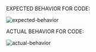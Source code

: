 EXPECTED BEHAVIOR FOR CODE:

![expected-behavior](https://user-images.githubusercontent.com/57231794/235316091-f5a60994-610e-45f9-872c-dfbd436506a2.png)



ACTUAL BEHAVIOR FOR CODE:

![actual-behavior](https://user-images.githubusercontent.com/57231794/235316096-01764781-5c34-481d-8c6b-cad9e2e001cc.png)


